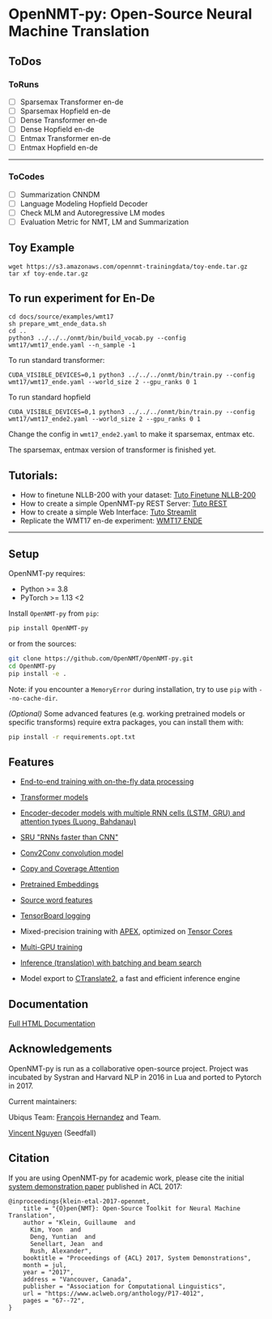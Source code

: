# OpenNMT-py: Open-Source Neural Machine Translation

## ToDos

### ToRuns

- [ ] Sparsemax Transformer en-de
- [ ] Sparsemax Hopfield en-de
- [ ] Dense Transformer en-de
- [ ] Dense Hopfield en-de
- [ ] Entmax Transformer en-de
- [ ] Entmax Hopfield en-de

___

### ToCodes
- [ ] Summarization CNNDM
- [ ] Language Modeling Hopfield Decoder
- [ ] Check MLM and Autoregressive LM modes
- [ ] Evaluation Metric for NMT, LM and Summarization

## Toy Example

```
wget https://s3.amazonaws.com/opennmt-trainingdata/toy-ende.tar.gz
tar xf toy-ende.tar.gz
```

## To run experiment for En-De

```
cd docs/source/examples/wmt17
sh prepare_wmt_ende_data.sh
cd ..
python3 ../../../onmt/bin/build_vocab.py --config wmt17/wmt17_ende.yaml --n_sample -1
```

To run standard transformer:
```
CUDA_VISIBLE_DEVICES=0,1 python3 ../../../onmt/bin/train.py --config wmt17/wmt17_ende.yaml --world_size 2 --gpu_ranks 0 1 
```
To run standard hopfield
```
CUDA_VISIBLE_DEVICES=0,1 python3 ../../../onmt/bin/train.py --config wmt17/wmt17_ende2.yaml --world_size 2 --gpu_ranks 0 1 
```

Change the config in `wmt17_ende2.yaml` to make it sparsemax, entmax etc.

The sparsemax, entmax version of transformer is finished yet.

## Tutorials:

* How to finetune NLLB-200 with your dataset: [Tuto Finetune NLLB-200](https://forum.opennmt.net/t/finetuning-and-curating-nllb-200-with-opennmt-py/5238)
* How to create a simple OpenNMT-py REST Server: [Tuto REST](https://forum.opennmt.net/t/simple-opennmt-py-rest-server/1392)
* How to create a simple Web Interface: [Tuto Streamlit](https://forum.opennmt.net/t/simple-web-interface/4527)
* Replicate the WMT17 en-de experiment: [WMT17 ENDE](https://github.com/OpenNMT/OpenNMT-py/blob/master/docs/source/examples/wmt17/Translation.md)

----

## Setup

OpenNMT-py requires:

- Python >= 3.8
- PyTorch >= 1.13 <2

Install `OpenNMT-py` from `pip`:
```bash
pip install OpenNMT-py
```

or from the sources:
```bash
git clone https://github.com/OpenNMT/OpenNMT-py.git
cd OpenNMT-py
pip install -e .
```

Note: if you encounter a `MemoryError` during installation, try to use `pip` with `--no-cache-dir`.

*(Optional)* Some advanced features (e.g. working pretrained models or specific transforms) require extra packages, you can install them with:

```bash
pip install -r requirements.opt.txt
```

## Features

- [End-to-end training with on-the-fly data processing]([here](https://opennmt.net/OpenNMT-py/FAQ.html#what-are-the-readily-available-on-the-fly-data-transforms).)

- [Transformer models](https://opennmt.net/OpenNMT-py/FAQ.html#how-do-i-use-the-transformer-model)
- [Encoder-decoder models with multiple RNN cells (LSTM, GRU) and attention types (Luong, Bahdanau)](https://opennmt.net/OpenNMT-py/options/train.html#model-encoder-decoder)
- [SRU "RNNs faster than CNN"](https://arxiv.org/abs/1709.02755)
- [Conv2Conv convolution model](https://arxiv.org/abs/1705.03122)
- [Copy and Coverage Attention](https://opennmt.net/OpenNMT-py/options/train.html#model-attention)
- [Pretrained Embeddings](https://opennmt.net/OpenNMT-py/FAQ.html#how-do-i-use-pretrained-embeddings-e-g-glove)
- [Source word features](https://opennmt.net/OpenNMT-py/options/train.html#model-embeddings)
- [TensorBoard logging](https://opennmt.net/OpenNMT-py/options/train.html#logging)
- Mixed-precision training with [APEX](https://github.com/NVIDIA/apex), optimized on [Tensor Cores](https://developer.nvidia.com/tensor-cores)
- [Multi-GPU training](https://opennmt.net/OpenNMT-py/FAQ.html##do-you-support-multi-gpu)
- [Inference (translation) with batching and beam search](https://opennmt.net/OpenNMT-py/options/translate.html)
- Model export to [CTranslate2](https://github.com/OpenNMT/CTranslate2), a fast and efficient inference engine

## Documentation

[Full HTML Documentation](https://opennmt.net/OpenNMT-py/quickstart.html)

## Acknowledgements

OpenNMT-py is run as a collaborative open-source project.
Project was incubated by Systran and Harvard NLP in 2016 in Lua and ported to Pytorch in 2017.

Current maintainers:

Ubiqus Team: [François Hernandez](https://github.com/francoishernandez) and Team.

[Vincent Nguyen](https://github.com/vince62s) (Seedfall)

## Citation

If you are using OpenNMT-py for academic work, please cite the initial [system demonstration paper](https://www.aclweb.org/anthology/P17-4012) published in ACL 2017:

```
@inproceedings{klein-etal-2017-opennmt,
    title = "{O}pen{NMT}: Open-Source Toolkit for Neural Machine Translation",
    author = "Klein, Guillaume  and
      Kim, Yoon  and
      Deng, Yuntian  and
      Senellart, Jean  and
      Rush, Alexander",
    booktitle = "Proceedings of {ACL} 2017, System Demonstrations",
    month = jul,
    year = "2017",
    address = "Vancouver, Canada",
    publisher = "Association for Computational Linguistics",
    url = "https://www.aclweb.org/anthology/P17-4012",
    pages = "67--72",
}
```

